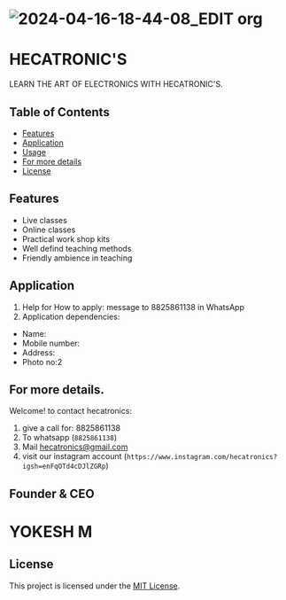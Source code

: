 # ![2024-04-16-18-44-08_EDIT org](https://github.com/YOKESH9942/HECATRONICS/assets/167210170/f6444fb7-626d-467b-824d-cf5821cbef52)

# HECATRONIC'S 
LEARN THE ART OF ELECTRONICS WITH HECATRONIC'S.

## Table of Contents
- [Features](#features)
- [Application](#Application)
- [Usage](#usage)
- [For more details](#Formoredetails)
- [License](#license)

## Features

- Live classes
- Online classes
- Practical work shop kits
- Well defind teaching methods
- Friendly ambience in teaching

## Application 

1. Help for How to apply:
   message to 8825861138 in WhatsApp
2. Application dependencies:
  * Name:
  * Mobile number:
  * Address:
  * Photo no:2

## For more details.

 Welcome! to contact hecatronics:
1. give a call for: 8825861138
2. To whatsapp (`8825861138`)
3. Mail hecatronics@gmail.com
4. visit our instagram account (`https://www.instagram.com/hecatronics?igsh=enFqOTd4cDJlZGRp`)

## Founder & CEO
#  YOKESH M

## License

This project is licensed under the [MIT License](LICENSE).
